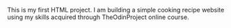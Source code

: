 This is my first HTML project. I am building a simple cooking recipe website using my skills acquired through TheOdinProject online course.